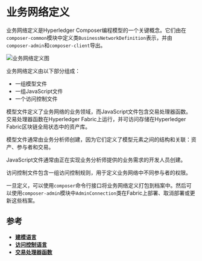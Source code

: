 # 业务网络定义

业务网络定义是Hyperledger Composer编程模型的一个关键概念。它们由在`composer-common`模块中定义类`BusinessNetworkDefinition`表示，并由`composer-admin`和`composer-client`导出。

![业务网络定义图](https://hyperledger.github.io/composer/assets/img/BusinessNetworkFiles.svg)

业务网络定义由以下部分组成：

- 一组模型文件
- 一组JavaScript文件
- 一个访问控制文件

模型文件定义了业务网络的业务领域，而JavaScript文件包含交易处理器函数。交易处理器函数在Hyperledger Fabric上运行，并可访问存储在Hyperledger Fabric区块链全局状态中的资产库。

模型文件通常由业务分析师创建，因为它们定义了模型元素之间的结构和关联：资产、参与者和交易。

JavaScript文件通常由正在实现业务分析师提供的业务需求的开发人员创建。

访问控制文件包含一组访问控制规则，用于定义业务网络中不同参与者的权限。

一旦定义，可以使用`composer`命令行接口将业务网络定义打包到档案中。然后可以使用`composer-admin`模块中`AdminConnection`类在Fabric上部署、取消部署或更新这些档案。

## 参考

- [**建模语言**](reference_cto_language.md)
- [**访问控制语言**](reference_acl_language.md)
- [**交易处理器函数**](reference_js_scripts.md)

